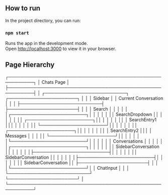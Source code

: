 ## How to run

In the project directory, you can run:

### `npm start`

Runs the app in the development mode.\
Open [http://localhost:3000](http://localhost:3000) to view it in your browser.

## Page Hierarchy

 ┌──────────────────────────────────────────────────────────┐
 │                         Chats Page                       │
 ├──────────────────────────────────────────────────────────┤
 │  ┌──────────────────────────┐   ┌──────────────────────┐ │
 │  │         Sidebar          │   │ Current Conversation │ │
 │  ├──────────────────────────┤   ├──────────────────────┤ │
 │  │         Search           │   │                      │ │
 │  │┌────────────────────────┐│   │                      │ │
 │  ││     SearchDropdown     ││   │                      │ │
 │  ││ ┌─────────────────────┐││   │                      │ │
 │  ││ │    SearchEntry1     │││   │                      │ │
 │  ││ └─────────────────────┘││   │                      │ │
 │  ││ ┌─────────────────────┐││   │                      │ │
 │  ││ │    SearchEntry2     │││   │       Messages       │ │
 │  ││ └─────────────────────┘││   │                      │ │
 │  │└────────────────────────┘│   │                      │ │
 │  │    Conversations         │   │                      │ │
 │  │┌────────────────────────┐│   │                      │ │
 │  ││  SidebarConversation   ││   │                      │ │
 │  │├────────────────────────┤│   │                      │ │
 │  ││  SidebarConversation   ││   │                      │ │
 │  │├────────────────────────┤│   │                      │ │
 │  ││  SidebarConversation   ││   ├──────────────────────┤ │
 │  │└────────────────────────┘│   │     ChatInput        │ │
 │  └──────────────────────────┘   └──────────────────────┘ │
 └──────────────────────────────────────────────────────────┘
